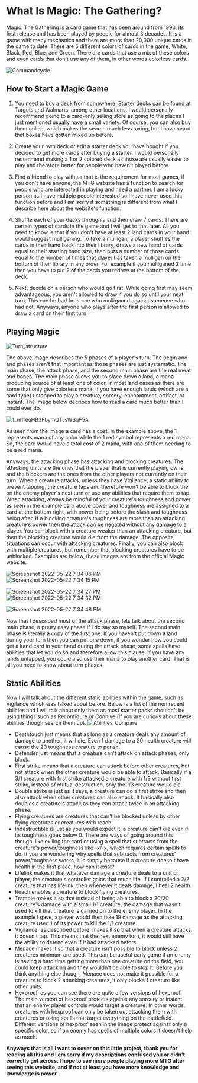# What Is Magic: The Gathering?

Magic: The Gathering is a card game that has been around from 1993, its first release and has been played by people for almost 3 decades. It is a game with many mechanics and there are more than 20,000 unique cards in the game to date. There are 5 different colors of cards in the game; White, Black, Red, Blue, and Green. There are cards that use a mix of these colors and even cards that don't use any of them, in other words colorless cards.

![Commandcycle](https://user-images.githubusercontent.com/105888980/169730913-5e032002-1be6-439f-a898-79bfd6416e8d.jpg)


## How to Start a Magic Game

1. You need to buy a deck from somewhere. Starter decks can be found at Targets and Walmarts, among other locations. I would personally recommend going to a card-only selling store as going to the places I just mentioned usually have a small variety. Of course, you can also buy them online, which makes the search much less taxing, but I have heard that boxes have gotten mixed up before.

2. Create your own deck or edit a starter deck you have bought if you decided to get more cards after buying a starter. I would personally recommend making a 1 or 2 colored deck as those are usually easier to play and therefore better for people who haven't played before.

3. Find a friend to play with as that is the requirement for most games, if you don't have anyone, the MTG website has a function to search for people who are interested in playing and need a partner. I am a lucky person as I have multiple people interested so I have never used this function before and I am sorry if something is different from what I describe here about the website's function.

4. Shuffle each of your decks throughly and then draw 7 cards. There are certain types of cards in the game and I will get to that later. All you need to know is that if you don't have at least 2 land cards in your hand I would suggest mulliganing. To take a mulligan, a player shuffles the cards in their hand back into their library, draws a new hand of cards equal to their starting hand size, then puts a number of those cards equal to the number of times that player has taken a mulligan on the bottom of their library in any order. For example if you mulliganed 2 time then you have to put 2 of the cards you redrew at the bottom of the deck.

5. Next, decide on a person who would go first. While going first may seem advantageous, you aren't allowed to draw if you do so until your next turn. This can be bad for some who mulliganed against someone who had not. Anyways, anyone who plays after the first person is allowed to draw a card on their first turn.

## Playing Magic 

![Turn_structure](https://user-images.githubusercontent.com/105888980/169732054-2057c0e1-4c88-445c-8f80-59998cd9a3ec.jpeg)

The above image describes the 5 phases of a player's turn. The begin and end phases aren't that important as those phases are just systematic. The main phase, the attack phase, and the second main phase are the real meat and bones. The main phase allows you to place down a land, a mana producing source of at least one of color, in most land cases as there are some that only give colorless mana. If you have enough lands (which are a card type) untapped to play a creature, sorcery, enchantment, artifact, or instant. The image below decribes how to read a card much better than I could ever do.

![1_m1feqHB3FbymQTJsWSqF5A](https://user-images.githubusercontent.com/105888980/169731458-dec41028-0f31-4361-b90e-aaf8e3bdcda8.jpg)

As seen from the image a card has a cost. In the example above, the 1 represents mana of any color while the 1 red symbol represents a red mana. So, the card would have a total cost of 2 mana, with one of them needing to be a red mana. 

Anyways, the attacking phase has attacking and blocking creatures. The attacking units are the ones that the player that is currently playing owns and the blockers are the ones from the other players not currently on their turn. When a creature attacks, unless they have Vigilance, a static ability to prevent tapping, the creature taps and therefore won't be able to block the on the enemy player's next turn or use any abilities that require them to tap. When attacking, always be mindful of your creature's toughness and power, as seen in the example card above power and toughness are assigned to a card at the bottom right, with power being before the slash and toughness being after. If a blocking creature's toughness are more than an attacking creature's power then the attack can be negated without any damage to a player. You can block with a creature weaker than an attacking creature, but then the blocking creature would die from the damage. The opposite situations can occur with attacking creatures. Finally, you can also block with multiple creatures, but remember that blocking creatures have to be unblocked. Examples are below, these images are from the official Magic website.

![Screenshot 2022-05-22 7 34 06 PM](https://user-images.githubusercontent.com/105888980/169825302-77d748b2-7834-4841-b0d5-4c0151de146e.png)
![Screenshot 2022-05-22 7 34 15 PM](https://user-images.githubusercontent.com/105888980/169825365-478e9290-065f-49ea-9ad8-7c745c4e2468.png)

![Screenshot 2022-05-22 7 34 27 PM](https://user-images.githubusercontent.com/105888980/169825381-828f721f-1bec-40e8-9f95-eb76dbf5cfab.png)
![Screenshot 2022-05-22 7 34 32 PM](https://user-images.githubusercontent.com/105888980/169825393-3df1445e-c24d-4c79-9dd9-b9fa9e189021.png)

![Screenshot 2022-05-22 7 34 48 PM](https://user-images.githubusercontent.com/105888980/169825405-b413418b-e4bf-41f6-b5be-a217ee17843d.png)

Now that I described most of the attack phase, lets talk about the second main phase, a pretty easy phase if I do say so myself. The second main phase is literally a copy of the first one. If you haven't put down a land during your turn then you can put one down, if you wonder how you could get a kand card in your hand during the attack phase, some spells have abilities that let you do so and therefore allow this clause. If you have any lands untapped, you could also use their mana to play another card. That is all you need to know about turn phases.

## Static Abilities

Now I will talk about the different static abilities within the game, such as Vigilance which was talked about before. Below is a list of the non recent abilities and I will talk about only them as most starter packs shouldn't be using things such as Reconfigure or Connive (If you are curious about these abilities though search them up).
![Abilities_Compare](https://user-images.githubusercontent.com/105888980/169826869-b9c16972-2b54-4291-aad7-ee95fa75aa95.jpeg)

- Deathtouch just means that as long as a creature deals any amount of damage to another, it will die. Even 1 damage to a 20 health creature will cause the 20 toughness creature to perish.
- Defender just means that a creature can't attack on attack phases, only block.
- First strike means that a creature can attack before other creatures, but not attack when the other creature would be able to attack. Basically if a 3/1 creature with first strike attacked a creature with 1/3 without first strike, instead of mutual destruction, only the 1/3 creature would die.
- Double strike is just as it says, a creature can do a first strike and then also attack when other creatures can also attack. It basically also doubles a creature's attack as they can attack twice in an attacking phase.
- Flying creatures are creatures that can't be blocked unless by other flying creatures or creatures with reach.
- Indestructible is just as you would expect it, a creature can't die even if its toughness goes below 0. There are ways of going around this though, like exiling the card or using a spell that subtracts from the creature's power/toughness like -x/-x, which requires certain spells to do. If you are wondering why spells that subtracts from creatures' power/toughness works, it is simply because if a creature doesn't have health in the first place, how can it exist?
- Lifelink makes it that whatever damage a creature deals to a unit or player, the creature's controller gains that much life. If I controlled a 2/2 creature that has lifelink, then whenever it deals damage, I heal 2 health.
- Reach enables a creature to block flying creatures.
- Trample makes it so that instead of being able to block a 20/20 creature's damage with a small 1/1 creature, the damage that wasn't used to kill that creature is carried on to the enemy player. In the example I gave, a player would then take 19 damage as the attacking creature used 1 of its power to kill the 1/1 creature.
- Vigilance, as described before, makes it so that when a creature attacks, it doesn't tap. This means that the next enemy turn, it would still have the ability to defend even if it had attacked before.
- Menace makes it so that a creature isn't possible to block unless 2 creatures minimum are used. This can be useful early game if an enemy is having a hard time getting more than one creature on the field, you could keep attacking and they wouldn't be able to stop it. Before you think anything else though, Menace does not make it possible for a creature to block 2 attacking creatures, it only blocks 1 creature like other units.
- Hexproof, as you can see there are quite a few versions of hexproof. The main version of hexproof protects against any sorcery or instant that an enemy player controls would target a creature. In other words, creatures with hexproof can only be taken out attacking them with creatures or using spells that target everything on the battlefield. Different versions of hexproof seen in the image protect against only a specific color, so if an enemy has spells of multiple colors it doesn't help as much.

**Anyways that is all I want to cover on this little project, thank you for reading all this and I am sorry if my descriptions confused you or didn't correctly get across. I hope to see more people playing more MTG after seeing this website, and if not at least you have more knowledge and knowledge is power.**
